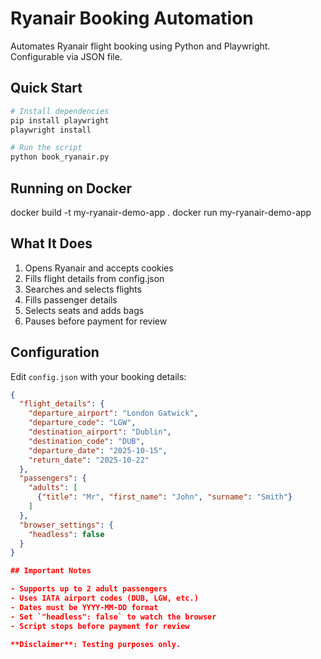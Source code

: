 # Ryanair Booking Automation

Automates Ryanair flight booking using Python and Playwright. Configurable via JSON file.

## Quick Start

```bash
# Install dependencies
pip install playwright
playwright install

# Run the script
python book_ryanair.py
```

## Running on Docker
docker build -t my-ryanair-demo-app .
docker run my-ryanair-demo-app


## What It Does
1. Opens Ryanair and accepts cookies
2. Fills flight details from config.json
3. Searches and selects flights
4. Fills passenger details
5. Selects seats and adds bags
6. Pauses before payment for review

## Configuration

Edit `config.json` with your booking details:

```json
{
  "flight_details": {
    "departure_airport": "London Gatwick",
    "departure_code": "LGW",
    "destination_airport": "Dublin", 
    "destination_code": "DUB",
    "departure_date": "2025-10-15",
    "return_date": "2025-10-22"
  },
  "passengers": {
    "adults": [
      {"title": "Mr", "first_name": "John", "surname": "Smith"}
    ]
  },
  "browser_settings": {
    "headless": false
  }
}

## Important Notes

- Supports up to 2 adult passengers  
- Uses IATA airport codes (DUB, LGW, etc.)
- Dates must be YYYY-MM-DD format
- Set `"headless": false` to watch the browser
- Script stops before payment for review

**Disclaimer**: Testing purposes only.